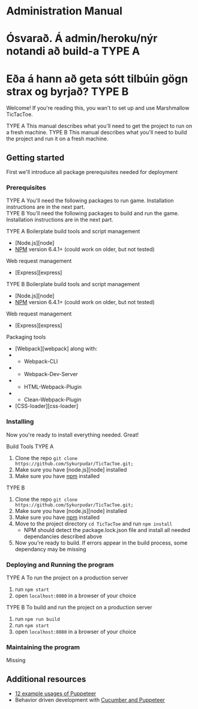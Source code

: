 # Administration Manual



# Ósvarað. Á admin/heroku/nýr notandi að build-a			TYPE A
# Eða á hann að geta sótt tilbúin gögn strax og byrjað?		TYPE B

Welcome!
If you're reading this, you wan't to set up and use Marshmallow TicTacToe.

TYPE A
This manual describes what you'll need to get the project to run on a fresh machine.
TYPE B
This manual describes what you'll need to build the project and run it on a fresh machine.


## Getting started
First we'll introduce all package prerequisites needed for deployment  
### Prerequisites
TYPE A
You'll need the following packages to run game. Installation instructions are in the next part.  
TYPE B
You'll need the following packages to build and run the game. Installation instructions are in the next part.  

TYPE A
Boilerplate build tools and script management
- [Node.js][node]
- [NPM][npm] version 6.4.1+ (could work on older, but not tested)

Web request management
- [Express][express]

TYPE B
Boilerplate build tools and script management
- [Node.js][node]
- [NPM][npm] version 6.4.1+ (could work on older, but not tested)

Web request management
- [Express][express]

Packaging tools
- [Webpack][webpack] along with:
- - Webpack-CLI
- - Webpack-Dev-Server
- - HTML-Webpack-Plugin
- - Clean-Webpack-Plugin
- [CSS-loader][css-loader]


### Installing

Now you're ready to install everything needed. Great!

Build Tools
TYPE A
1. Clone the repo `git clone https://github.com/Sykurpudar/TicTacToe.git;`
2. Make sure you have [node.js][node] installed
3. Make sure you have [npm][npm] installed

TYPE B
1. Clone the repo `git clone https://github.com/Sykurpudar/TicTacToe.git;`
2. Make sure you have [node.js][node] installed
3. Make sure you have [npm][npm] installed
4. Move to the project directory `cd TicTacToe` and run `npm install`
   - NPM should detect the package.lock.json file and install all needed dependancies described above
5. Now you're ready to build. If errors appear in the build process, some dependancy may be missing

### Deploying and Running the program
TYPE A
To run the project on a production server
1. run `npm start`
2. open `localhost:8080` in a browser of your choice

TYPE B
To build and run the project on a production server
1. run `npm run build`
2. run `npm start`
3. open `localhost:8080` in a browser of your choice

### Maintaining the program
Missing

## Additional resources
- [12 example usages of Puppeteer][12examples]
- Behavior driven development with [Cucumber and Puppeteer][cucumber]

[12examples]: https://www.aymen-loukil.com/en/blog-en/google-puppeteer-tutorial-with-examples/
[cucumber]: https://www.aymen-loukil.com/en/blog-en/google-puppeteer-tutorial-with-examples/
[jest]: https://jestjs.io/
[npm]: https://www.npmjs.com/
[puppeteer]: https://github.com/GoogleChrome/puppeteer
